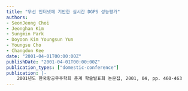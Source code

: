 ```yaml
---
title: "무선 인터넷에 기반한 실시간 DGPS 성능평가"
authors:
- SeonJeong Choi
- Jeonghan Kim
- Sungmin Park
- Doyoon Kim Youngsun Yun
- Youngsu Cho
- Changdon Kee
date: "2001-04-01T00:00:00Z"
publishDate: "2001-04-01T00:00:00Z"
publication_types: ["domestic-conference"]
publication: |-
    2001년도 한국항공우주학회 춘계 학술발표회 논문집, 2001, 04, pp. 460-463
---
```

